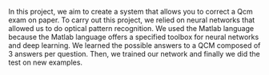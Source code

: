 In this project, we aim to create a system that allows you to correct a Qcm exam on paper. To carry 
out this project, we relied on neural networks that allowed us to do optical pattern recognition. We 
used the Matlab language because the Matlab language offers a specified toolbox for neural networks and deep learning.
We learned the possible answers to a QCM composed of 3 answers per question. Then, we trained our 
network and finally we did the test on new examples.
